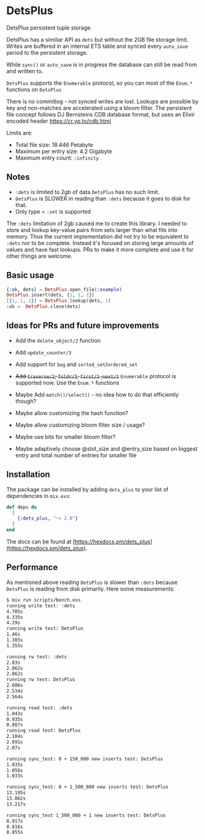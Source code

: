 # DetsPlus

DetsPlus persistent tuple storage.

DetsPlus has a similiar API as `dets` but without
the 2GB file storage limit. Writes are buffered in an
internal ETS table and synced every `auto_save` period
to the persistent storage.

While `sync()` or `auto_save` is in progress the database
can still be read from and written to.

`DetsPlus` supports the `Enumerable` protocol, so you can most of the `Enum.*` functions on `DetsPlus`

There is no commitlog - not synced writes are lost.
Lookups are possible by key and non-matches are accelerated
using a bloom filter. The persistent file concept follows
DJ Bernsteins CDB database format, but uses an Elixir
encoded header https://cr.yp.to/cdb.html

Limits are:

- Total file size: 18.446 Petabyte
- Maximum per entry size: 4.2 Gigabyte
- Maximum entry count: `:infinity`

## Notes

- `:dets` is limited to 2gb of data `DetsPlus` has no such limit.
- `DetsPlus` is SLOWER in reading than `:dets` because it goes to disk for that. 
- Only type = `:set` is supported

The `:dets` limitation of 2gb caused me to create this library. I needed to store and lookup key-value pairs from sets larger than what fits into memory. Thus the current implementation did not try to be equivalent to `:dets` nor to be complete. Instead it's focused on storing large amounts of values and have fast lookups. PRs to make it more complete and use it for other things are welcome. 

## Basic usage

```elixir
{:ok, dets} = DetsPlus.open_file(:example)
DetsPlus.insert(dets, {1, 1, 1})
[{1, 1, 1}] = DetsPlus.lookup(dets, 1)
:ok =  DetsPlus.close(dets)
```

## Ideas for PRs and future improvements

- Add the `delete_object/2` function
- Add `update_counter/3`
- Add support for `bag` and `sorted_set`/`ordered_set`
- ~~Add `traverse/2`, `foldr/3`, `first/1` ,`next/1`~~ `Enumerable` protocol is supported now. Use the `Enum.*` functions

- Maybe Add `match()/select()` - no idea how to do that efficiently though?
- Maybe allow customizing the hash function?
- Maybe allow customizing bloom filter size / usage?
- Maybe use bits for smaller bloom filter?
- Maybe adaptively choose @slot_size and @entry_size based on biggest entry and total number of entries for smaller file 

## Installation

The package can be installed by adding `dets_plus` to your list of dependencies in `mix.exs`:

```elixir
def deps do
  [
    {:dets_plus, "~> 2.0"}
  ]
end
```

The docs can be found at [https://hexdocs.pm/dets_plus](https://hexdocs.pm/dets_plus).

## Performance

As mentioned above reading `DetsPlus` is slower than `:dets` because `DetsPlus` is reading from disk primarily. Here 
some measurements:

```bash
$ mix run scripts/bench.exs 
running write test: :dets
4.705s
4.335s
4.29s
running write test: DetsPlus
1.46s
1.385s
1.355s

running rw test: :dets
2.83s
2.862s
2.862s
running rw test: DetsPlus
2.606s
2.534s
2.564s

running read test: :dets
1.043s
0.935s
0.887s
running read test: DetsPlus
2.104s
2.091s
2.07s

running sync_test: 0 + 150_000 new inserts test: DetsPlus
1.035s
1.056s
1.033s

running sync_test: 0 + 1_500_000 new inserts test: DetsPlus
13.195s
13.062s
13.217s

running sync_test 1_500_000 + 1 new inserts test: DetsPlus
8.917s
8.816s
8.855s
```
